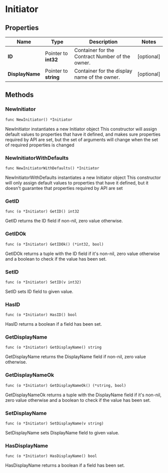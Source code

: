 # Initiator

## Properties

|Name | Type | Description | Notes|
|------------ | ------------- | ------------- | -------------|
|**ID** | Pointer to **int32** | Container for the Contract Number of the owner. | [optional] |
|**DisplayName** | Pointer to **string** | Container for the display name of the owner. | [optional] |

## Methods

### NewInitiator

`func NewInitiator() *Initiator`

NewInitiator instantiates a new Initiator object
This constructor will assign default values to properties that have it defined,
and makes sure properties required by API are set, but the set of arguments
will change when the set of required properties is changed

### NewInitiatorWithDefaults

`func NewInitiatorWithDefaults() *Initiator`

NewInitiatorWithDefaults instantiates a new Initiator object
This constructor will only assign default values to properties that have it defined,
but it doesn't guarantee that properties required by API are set

### GetID

`func (o *Initiator) GetID() int32`

GetID returns the ID field if non-nil, zero value otherwise.

### GetIDOk

`func (o *Initiator) GetIDOk() (*int32, bool)`

GetIDOk returns a tuple with the ID field if it's non-nil, zero value otherwise
and a boolean to check if the value has been set.

### SetID

`func (o *Initiator) SetID(v int32)`

SetID sets ID field to given value.

### HasID

`func (o *Initiator) HasID() bool`

HasID returns a boolean if a field has been set.

### GetDisplayName

`func (o *Initiator) GetDisplayName() string`

GetDisplayName returns the DisplayName field if non-nil, zero value otherwise.

### GetDisplayNameOk

`func (o *Initiator) GetDisplayNameOk() (*string, bool)`

GetDisplayNameOk returns a tuple with the DisplayName field if it's non-nil, zero value otherwise
and a boolean to check if the value has been set.

### SetDisplayName

`func (o *Initiator) SetDisplayName(v string)`

SetDisplayName sets DisplayName field to given value.

### HasDisplayName

`func (o *Initiator) HasDisplayName() bool`

HasDisplayName returns a boolean if a field has been set.


